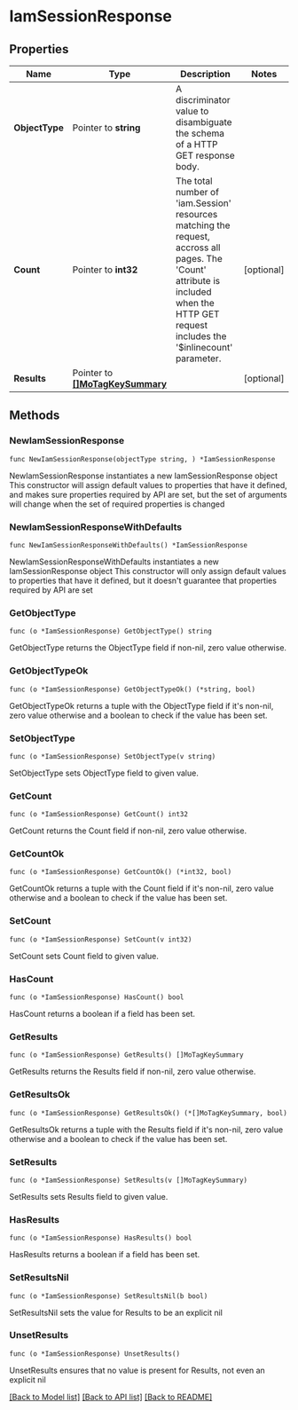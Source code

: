 # IamSessionResponse

## Properties

Name | Type | Description | Notes
------------ | ------------- | ------------- | -------------
**ObjectType** | Pointer to **string** | A discriminator value to disambiguate the schema of a HTTP GET response body. | 
**Count** | Pointer to **int32** | The total number of &#39;iam.Session&#39; resources matching the request, accross all pages. The &#39;Count&#39; attribute is included when the HTTP GET request includes the &#39;$inlinecount&#39; parameter. | [optional] 
**Results** | Pointer to [**[]MoTagKeySummary**](MoTagKeySummary.md) |  | [optional] 

## Methods

### NewIamSessionResponse

`func NewIamSessionResponse(objectType string, ) *IamSessionResponse`

NewIamSessionResponse instantiates a new IamSessionResponse object
This constructor will assign default values to properties that have it defined,
and makes sure properties required by API are set, but the set of arguments
will change when the set of required properties is changed

### NewIamSessionResponseWithDefaults

`func NewIamSessionResponseWithDefaults() *IamSessionResponse`

NewIamSessionResponseWithDefaults instantiates a new IamSessionResponse object
This constructor will only assign default values to properties that have it defined,
but it doesn't guarantee that properties required by API are set

### GetObjectType

`func (o *IamSessionResponse) GetObjectType() string`

GetObjectType returns the ObjectType field if non-nil, zero value otherwise.

### GetObjectTypeOk

`func (o *IamSessionResponse) GetObjectTypeOk() (*string, bool)`

GetObjectTypeOk returns a tuple with the ObjectType field if it's non-nil, zero value otherwise
and a boolean to check if the value has been set.

### SetObjectType

`func (o *IamSessionResponse) SetObjectType(v string)`

SetObjectType sets ObjectType field to given value.


### GetCount

`func (o *IamSessionResponse) GetCount() int32`

GetCount returns the Count field if non-nil, zero value otherwise.

### GetCountOk

`func (o *IamSessionResponse) GetCountOk() (*int32, bool)`

GetCountOk returns a tuple with the Count field if it's non-nil, zero value otherwise
and a boolean to check if the value has been set.

### SetCount

`func (o *IamSessionResponse) SetCount(v int32)`

SetCount sets Count field to given value.

### HasCount

`func (o *IamSessionResponse) HasCount() bool`

HasCount returns a boolean if a field has been set.

### GetResults

`func (o *IamSessionResponse) GetResults() []MoTagKeySummary`

GetResults returns the Results field if non-nil, zero value otherwise.

### GetResultsOk

`func (o *IamSessionResponse) GetResultsOk() (*[]MoTagKeySummary, bool)`

GetResultsOk returns a tuple with the Results field if it's non-nil, zero value otherwise
and a boolean to check if the value has been set.

### SetResults

`func (o *IamSessionResponse) SetResults(v []MoTagKeySummary)`

SetResults sets Results field to given value.

### HasResults

`func (o *IamSessionResponse) HasResults() bool`

HasResults returns a boolean if a field has been set.

### SetResultsNil

`func (o *IamSessionResponse) SetResultsNil(b bool)`

 SetResultsNil sets the value for Results to be an explicit nil

### UnsetResults
`func (o *IamSessionResponse) UnsetResults()`

UnsetResults ensures that no value is present for Results, not even an explicit nil

[[Back to Model list]](../README.md#documentation-for-models) [[Back to API list]](../README.md#documentation-for-api-endpoints) [[Back to README]](../README.md)


